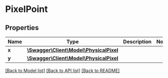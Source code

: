 # PixelPoint

## Properties
Name | Type | Description | Notes
------------ | ------------- | ------------- | -------------
**x** | [**\Swagger\Client\Model\PhysicalPixel**](PhysicalPixel.md) |  | 
**y** | [**\Swagger\Client\Model\PhysicalPixel**](PhysicalPixel.md) |  | 

[[Back to Model list]](../../README.md#documentation-for-models) [[Back to API list]](../../README.md#documentation-for-api-endpoints) [[Back to README]](../../README.md)

